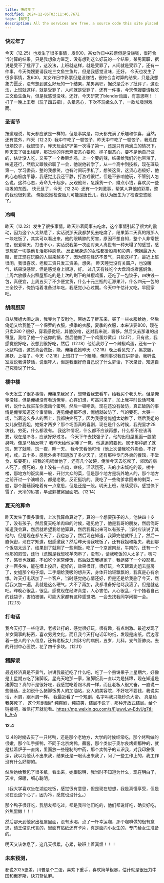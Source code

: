 ```yaml
---
title: 快过年了
modified: 2024-12-06T03:11:46.767Z
tags: [聊天]
description: All the services are free, a source code this site placed on github repository and intergration with netlify service, another service that you can use is github page for hosting your own static site.
---
```

### 快过年了
今天（12.25）也发生了很多事情，发600，某女昨日中彩票但是没赚钱，很符合当时算的结果，只是我想象力匮乏，没有想到这么好玩的一个结果，某男离职，据说是受不了批评了，这没法，上班就这样，就是受罪了，人间就是受罪了，还有一件事，今天俺嫂要请我吃三文鱼生鱼片，但是我感觉没味，还好。
今天也发生了很多事情，发600，某女昨日中彩票但是没赚钱，很符合当时算的结果，只是我想象力匮乏，没有想到这么好玩的一个结果，某男离职，据说是受不了批评了，这没法，上班就这样，就是受罪了，人间就是受罪了，还有一件事，今天俺嫂要请我吃三文鱼生鱼片，但是我感觉没味，还好，今天研究了blender动画，有意思啊！！打了一晚上王者（玩了四五把），头晕恶心，下次不玩嫩么久了，一款垃圾游戏而。
### 圣诞节
按道理说，每天都应该是一样的，但是事实是，每天都充满了乐趣和惊喜，当然，还有意外，昨天（12.23）我中午吃了一顿饺子，昨天中午吃了一顿饺子，我现在很烦饺子，我恨饺子，昨天玩金铲铲第一次得了第一，还是只有两滴血的情况下。
昨天去了强出租屋，那货炒的洋葱鸡蛋恶心要死，样子很恶心，要不是他自己做的，估计没人吃，又买了一个香酥炸鸡，上一个要的辣，结果给我们的也带辣了，味道还行，然后又跟候弟聊了一会，他说他转学了，从一个高中到技校，现在班级第一，学习委员，整的我想笑，也有时间玩手机了，想笑这货，这货心态极好，他的心态极度平静，我感觉比我还平静，打游戏很烂，但是不影响他玩，不管别人怎么说，这种心态，寿命九十起步。反观他哥，急躁货一个，赚点小钱，喜欢买一些垃圾的东西。
快元旦了，今天（12.24）还有一个刺激事，帮某人算他的彩票，整的我也很刺激。
俺姐说她检查胎儿可能是唐氏儿，我认为医生为了检查忽悠她了。
### 冷啊
昨天（12.22）发生了很多事情，昨天带着同事去吃席，这个事情引起了很大的震动，因为这个人太熟悉了，实话说那天我都梦见去吃席了，结果第二天真的跟那人一块吃饭了，其实可以看出来，他的眼睛肿的厉害，原因不想自知，整个人非常恍惚，很爱聊天，打击不小，实话说我第一次面对亲人离世有一种天塌了的感觉，感觉想拿一切换他复活那种感觉。
反正我身边的女性都爱股票和彩票，俺姐最近大赔，反正现在玩股的人越来越多了，因为现在经济不景气，只能这样了。最近上班很闲，我很喜欢，老板工资只发工资条，想笑。
昨天睡觉没有关窗户，也没暖气，结果没感冒，但是感觉身上很凉，好。
过几天有钱吃个大盘鸡或者酱焖鱼。上周六放假去出租屋那吃的是上次的剩下的辣椒鸡蛋，还吃了一包饺子，四块钱一包，真便宜，上周五买了不少便宜货，什么十元三瓶的汇源果汁，什么四元一包的三全饺子，俺奶屯着准备过年吃，我感觉小心过期。今天中午估计又吃，早回家吧。
### 胡闹厨房
自从我姐大闹之后，我爹为了安慰他，带她去了胖东来，买了一些衣服给她，然后俺姐又给我整了一个保罗的衣服，换季的衣服，夏季的衣服，本来该要800，现在只卖280？很好，穿着感觉轻，其他没啥，这对我来说，奢侈。然后又去那谁的出租屋，我给了他一个迷你的锅，然后他做了一个鸡蛋炒黄瓜（12.17），只有盐，我感觉很好吃，没想到很好吃，然后（12.18）他给我炒了一个辣椒鸡蛋，还有一个火腿鸡蛋，这货真会做饭，能，俺姐说她昨天（12.18）晚上看见鬼了，黑衣服，黑袄，上楼了。今天（12.18）上班打了一个瞌睡，俺同事说我在讲梦话，我听说室友说我讲梦话，说很吓人，但是我很好奇自己说了什么梦话，下次录音，知道自己究竟说了什么.
### 楼中楼
今天发生了很多事情，俺姐来我家了，想带着我去看车，给我买个老头乐，但是俺爹没钱，但是俺姐没有看透俺爹，心存幻想，可高兴来了，加上我平时说话可难听，说什么我买车你激动个蛋啊，然后一顿嘲讽，现在还没有破防，真正破防的事情是俺爹知道这个事情后，连见俺姐都不想，俺姐就破防了，气的要死，大哭一场，当着这么多人的面上，我都快笑死了，因为我感觉俺姐太幼稚了，然后我姐的女儿安慰我姐，她妞才两岁？那个场面真的喜剧，现在是什么时候，我兜里才28块钱，穷死，什么都没有。
我这种情况，什么都不应该再想，什么都不应该再要，现在是冷冬，应该好好过冬。
今天下午去找强子了，他的出租屋里面一股酸臭味，像是马桶反味？
我昨天给他家睡了一觉，他邋遢的要死，属于那种醒了就玩，累了就睡，玩一夜，睡一天。
我今天看他可怜（他上次请我吃外卖鱼，不好吃，咸，五十多，感觉外卖不知道放了多少天了，还有那种专门外卖的餐馆，不堂食，脏要死），把我的电锅给他了，还有几个破碗，俺爹今天去吃席了，邻居的病人死了，瘦死的，身上没有一点肉，瘫痪，活活饿死，去的小宋城吃的饭，楼中楼，那地方的饭实属一般，开封大众的菜，但是那个地方是坑外地人的，那个地方之前开过一个演唱会，都是老歌，反正挺坑的。我吃了一些俺爹拿回来的剩菜，一般，那个蘑菇馍吃着有一点意思，但是还是一般。明天上班，继续受罪。感觉快下雪了，天冷的厉害，早点躲被窝里面吧。（12.14）
### 夏天的算命
昨天发生了很多事情，上次我算命算对了，算的一个想要孩子的人，他快四十岁了，没有孩子，然后夏天吃羊肉串的时候，碰见他了，他是我哥的朋友，然后俺哥知道我会算，然后就希望我给他算算，然后我算出来可以有孩子，当时应该说了其他的，但是现在都冬天了，我也忘了，然后现在知道，我算完他就怀上了，然后一直保密，现在才知道，很感激我？然后昨天请我吃饭了，还有我姐和姐夫，我到那个饭店太远了，结果到了就剩了一些剩饭，吃了一个京酱肉丝，牛肉的，还有一个他那的煎饺，还行（遗憾是我想吃羊肉串了，没有），请我吃饭的人太多了，嘴刁了，感觉也就那，不如吃个家常便饭，然后就去我姐家了，我姐装了一个投影机，才一百多块，能在墙上投屏，挺好的，效果很好，很好玩，今天跟着史姐去量房了，史姐那个电子烟，二手烟给我吸的想升天，身体开始轻飘飘的，我真是心有余悸。昨天打电话加了一个客户，当时感觉他心情还好，但是还是给我删了今天，然后我又加一遍，我就是这么硬气，大不了再加，我都准备好他骂我滚了。但是就这吧。昨晚心很乱，很乱，感觉现在经济真差，人心害怕，人心很乱，个个捂着自己的钱袋子，害怕被骗，可能大家都有这种感觉吧，一会去找我同学闲聊一会。（12.13）
### 打电话
我今天打了一些电话，老板让打的，感觉很好玩，很有趣，有点刺激。最近发现了某女同事的秘密，喜欢男男文化，而且我今天打电话印的纸，发现是废纸，后边写着一些人的个人信息，还有老板女儿刘沐兮的病例，五岁，儿科，支气管肺炎。去的开封中心医院，花了四千多块。（12.11）
### 猪脚饭
最近经济真是不景气，讲讲我最近吃了什么吧，吃了一个煎饼果子上星期六，好像是上星期五吃了猪脚饭，星光天地那一家，猪脚饭我一直以为是猪蹄，现在知道是猪脚包？真的不是很好吃，我感觉吃着跟木屑一样，而且老板人很亢奋，一直说一些骚话，比如说什么猪脚饭男人的加油站，女人的美容院，不好吃不要钱，我说实话，木屑，跟木屑一样。 
我最近看了一个短剧，名字叫我只能秒杀大帝。
真是给我笑死了，
这个短剧很好 纯爽剧，纯搞笑，结局不说了，那种开放式结局。给个链接吧，微信打开就能看。https://mp.weixin.qq.com/s/FjuwvLw-EdvUg7tI-k_A-A
####  12.4
12.4的时候去买了一只烤鸭，还是那个老地方，大学的时候经常吃，那个烤鸭做的很嫩，那个叫手撕鸭，不同于北京烤鸭，蘸酱，那个类似于奥尔良烤翅那种的，就是挂着炉子一直烤，里面放一些秘制的中药，那个卖鸭子的认识我，对我印象很深，我以为他认不出来我，结果还是一眼认出来我了，问了一些工作上的，我工作没有什么好聊的。

然后她给我包了很多纸，看出来，她很聪明，我当时不知道为什么，现在明白了，天冷，保暖，细心聪明。

（我大学喜欢坐在湖边吃饭，感觉很有意思，但是现在想想，我是真懂享受，但是现在没这个心了，因为冷，感觉也没什么。）

那个鸭子很好吃，我朋友都吃过，都是我带他们吃的，他们都说好吃，确实好吃，外焦里嫩！！！

然后那天到他家出租屋里面，没有水喝，点了一杯幸运咖，那个咖啡做的很有意思，请王俊凯代言的，里面有贴纸还有卡片，真是面向小女生的，专门给女生准备的。

明天又该休息了，这几天很累，心累，破班上着真烦！！！

### 未来预测，

都说2025更差，川普是个二蛋，喜欢下重手，喜欢简单粗暴，估计就是很压力中国和俄罗斯，快刀斩乱麻。

